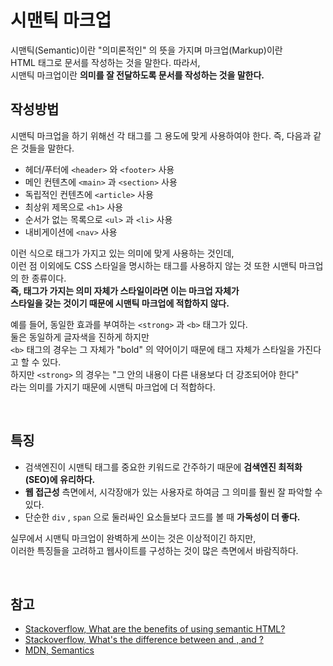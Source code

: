 # 시맨틱 마크업

시맨틱(Semantic)이란 "의미론적인" 의 뜻을 가지며 마크업(Markup)이란  
HTML 태그로 문서를 작성하는 것을 말한다. 따라서,  
시맨틱 마크업이란 **의미를 잘 전달하도록 문서를 작성하는 것을 말한다.**

## 작성방법

시맨틱 마크업을 하기 위해선 각 태그를 그 용도에 맞게 사용하여야 한다. 즉, 다음과 같은 것들을 말한다.

* 헤더/푸터에 `<header>` 와 `<footer>` 사용
* 메인 컨텐츠에 `<main>` 과 `<section>` 사용
* 독립적인 컨텐츠에 `<article>` 사용
* 최상위 제목으로 `<h1>` 사용
* 순서가 없는 목록으로 `<ul>` 과 `<li>` 사용
* 내비게이션에 `<nav>` 사용

이런 식으로 태그가 가지고 있는 의미에 맞게 사용하는 것인데,  
이런 점 이외에도 CSS 스타일을 명시하는 태그를 사용하지 않는 것 또한 시맨틱 마크업의 한 종류이다.  
**즉, 태그가 가지는 의미 자체가 스타일이라면 이는 마크업 자체가  
스타일을 갖는 것이기 때문에 시맨틱 마크업에 적합하지 않다.**

예를 들어, 동일한 효과를 부여하는 `<strong>` 과 `<b>` 태그가 있다.  
둘은 동일하게 글자색을 진하게 하지만  
`<b>` 태그의 경우는 그 자체가 "bold" 의 약어이기 때문에 태그 자체가 스타일을 가진다고 할 수 있다.  
하지만 `<strong>` 의 경우는 "그 안의 내용이 다른 내용보다 더 강조되어야 한다"  
라는 의미를 가지기 때문에 시맨틱 마크업에 더 적합하다.

<br>

## 특징

* 검색엔진이 시맨틱 태그를 중요한 키워드로 간주하기 때문에 **검색엔진 최적화(SEO)에 유리하다.**
* **웹 접근성** 측면에서, 시각장애가 있는 사용자로 하여금 그 의미를 훨씬 잘 파악할 수 있다.
* 단순한 `div` , `span` 으로 둘러싸인 요소들보다 코드를 볼 때 **가독성이 더 좋다.**

실무에서 시맨틱 마크업이 완벽하게 쓰이는 것은 이상적이긴 하지만,  
이러한 특징들을 고려하고 웹사이트를 구성하는 것이 많은 측면에서 바람직하다.

<br>

## 참고

* [Stackoverflow, What are the benefits of using semantic HTML?](https://stackoverflow.com/questions/1729447/what-are-the-benefits-of-using-semantic-html)
* [Stackoverflow, What's the difference between  and ,  and ?](https://stackoverflow.com/questions/271743/whats-the-difference-between-b-and-strong-i-and-em)
* [MDN, Semantics](https://developer.mozilla.org/ko/docs/Glossary/Semantics)

